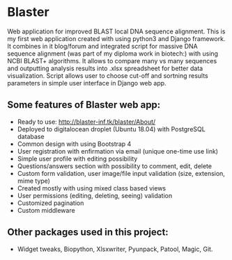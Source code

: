 # Blaster
Web application for improved BLAST local DNA sequence alignment.
This is my first web application created with using python3 and Django framework. It combines in it blog/forum and integrated 
script for massive DNA sequence alignment (was part of my diploma work in biotech:) with using NCBI BLAST+ algorithms. It allows
to compare many vs many sequences and outputting analysis results into .xlsx spreadsheet for better data visualization. Script allows
user to choose cut-off and sortning results parameters in simple user interface in Django web app.
## Some features of Blaster web app:
  * Ready to use: http://blaster-inf.tk/blaster/About/
  * Deployed to digitalocean droplet (Ubuntu 18.04) with PostgreSQL database
  * Common design with using Bootstrap 4
  * User registration with enfirmation via email (unique one-time use link)
  * Simple user profile with editing possibility
  * Questions/answers section with possibility to comment, edit, delete
  * Custom form validation, user image/file input validation (size, extension, mime type)
  * Created mostly with using mixed class based views
  * User permissions (editing, deleting, seeing) validation
  * Customized pagination
  * Custom middleware
## Other packages used in this project:
  * Widget tweaks, Biopython, Xlsxwriter, Pyunpack, Patool, Magic, Git.
